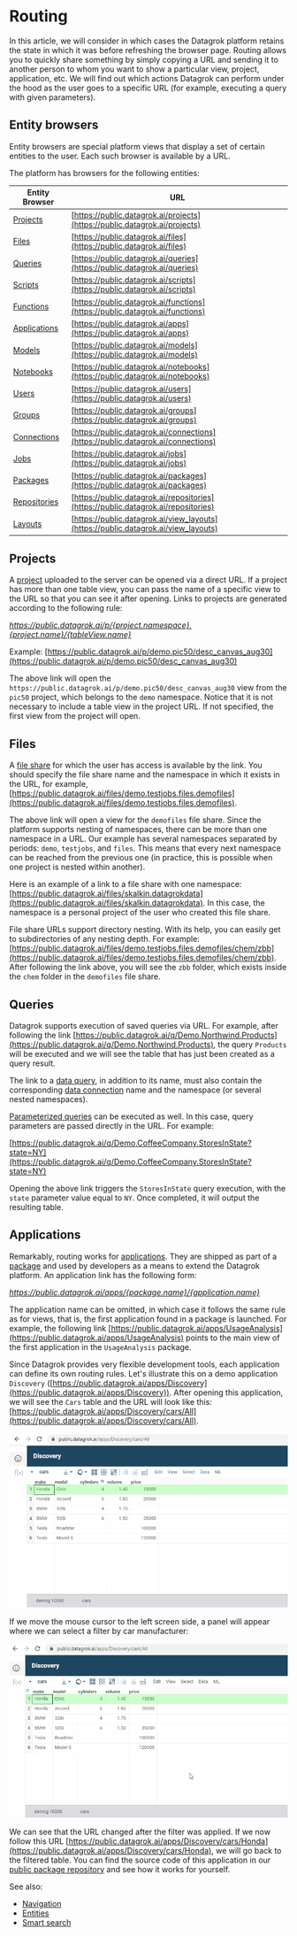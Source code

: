<!-- TITLE: Routing -->
<!-- SUBTITLE: -->

# Routing

In this article, we will consider in which cases the Datagrok platform retains the state in which it was before refreshing the browser page. Routing allows you to quickly share something by simply copying a URL and sending it to another person to whom you want to show a particular view, project, application, etc. We will find out which actions Datagrok can perform under the hood as the user goes to a specific URL (for example, executing a query with given parameters).

## Entity browsers

Entity browsers are special platform views that display a set of certain entities to the user. Each such browser is available by a URL.

The platform has browsers for the following entities:

| Entity Browser                                 | URL                                                                                |
|------------------------------------------------|------------------------------------------------------------------------------------|
| [Projects](project.md)                         | [https://public.datagrok.ai/projects](https://public.datagrok.ai/projects)         |
| [Files](../access/file-shares.md)              | [https://public.datagrok.ai/files](https://public.datagrok.ai/files)               |
| [Queries](../access/data-query.md)             | [https://public.datagrok.ai/queries](https://public.datagrok.ai/queries)           |
| [Scripts](../compute/scripting.md)             | [https://public.datagrok.ai/scripts](https://public.datagrok.ai/scripts)           |
| [Functions](functions/function.md)             | [https://public.datagrok.ai/functions](https://public.datagrok.ai/functions)       |
| [Applications](../develop/develop.md)          | [https://public.datagrok.ai/apps](https://public.datagrok.ai/apps)                 |
| [Models](../learn/predictive-modeling.md)      | [https://public.datagrok.ai/models](https://public.datagrok.ai/models)             |
| [Notebooks](../develop/jupyter-notebook.md)    | [https://public.datagrok.ai/notebooks](https://public.datagrok.ai/notebooks)       |
| [Users](../govern/user.md)                     | [https://public.datagrok.ai/users](https://public.datagrok.ai/users)               |
| [Groups](../govern/group.md)                   | [https://public.datagrok.ai/groups](https://public.datagrok.ai/groups)             |
| [Connections](../access/data-connection.md)    | [https://public.datagrok.ai/connections](https://public.datagrok.ai/connections)   |
| [Jobs](../access/data-job.md)                  | [https://public.datagrok.ai/jobs](https://public.datagrok.ai/jobs)                 |
| [Packages](../develop/develop.md)              | [https://public.datagrok.ai/packages](https://public.datagrok.ai/packages)         |
| [Repositories](../develop/develop.md)          | [https://public.datagrok.ai/repositories](https://public.datagrok.ai/repositories) |
| [Layouts](../visualize/view-layout.md)         | [https://public.datagrok.ai/view_layouts](https://public.datagrok.ai/view_layouts) |

## Projects

A [project](project.md) uploaded to the server can be opened via a direct URL. If a project has more than one table view, you can pass the name of a specific view to the URL so that you can see it after opening. Links to projects are generated according to the following rule:

*https://public.datagrok.ai/p/{project.namespace}.{project.name}/{tableView.name}*

Example: [https://public.datagrok.ai/p/demo.pic50/desc_canvas_aug30](https://public.datagrok.ai/p/demo.pic50/desc_canvas_aug30)

The above link will open the `https://public.datagrok.ai/p/demo.pic50/desc_canvas_aug30` view from the `pic50` project, which belongs to the `demo` namespace. Notice that it is not necessary to include a table view in the project URL. If not specified, the first view from the project will open.

## Files

A [file share](../access/file-shares.md) for which the user has access is available by the link. You should specify the file share name and the namespace in which it exists in the URL, for example, [https://public.datagrok.ai/files/demo.testjobs.files.demofiles](https://public.datagrok.ai/files/demo.testjobs.files.demofiles). 

The above link will open a view for the `demofiles` file share. Since the platform supports nesting of namespaces, there can be more than one namespace in a URL. Our example has several namespaces separated by periods: `demo`, `testjobs`, and `files`. This means that every next namespace can be reached from the previous one (in practice, this is possible when one project is nested within another).

Here is an example of a link to a file share with one namespace: [https://public.datagrok.ai/files/skalkin.datagrokdata](https://public.datagrok.ai/files/skalkin.datagrokdata). In this case, the namespace is a personal project of the user who created this file share.

File share URLs support directory nesting. With its help, you can easily get to subdirectories of any nesting depth. For example: [https://public.datagrok.ai/files/demo.testjobs.files.demofiles/chem/zbb](https://public.datagrok.ai/files/demo.testjobs.files.demofiles/chem/zbb). After following the link above, you will see the `zbb` folder, which exists inside the `chem` folder in the `demofiles` file share.

## Queries

Datagrok supports execution of saved queries via URL. For example, after following the link [https://public.datagrok.ai/q/Demo.Northwind.Products](https://public.datagrok.ai/q/Demo.Northwind.Products), the query `Products` will be executed and we will see the table that has just been created as a query result.

The link to a [data query](../access/data-query.md), in addition to its name, must also contain the corresponding [data connection](../access/data-connection.md) name and the namespace (or several nested namespaces).

[Parameterized queries](../access/parameterized-queries.md) can be executed as well. In this case, query parameters are passed directly in the URL. For example:

[https://public.datagrok.ai/q/Demo.CoffeeCompany.StoresInState?state=NY](https://public.datagrok.ai/q/Demo.CoffeeCompany.StoresInState?state=NY)

Opening the above link triggers the `StoresInState` query execution, with the `state` parameter value equal to `NY`. Once completed, it will output the resulting table.

## Applications

Remarkably, routing works for [applications](../develop/develop.md#applications). They are shipped as part of a [package](../develop/develop.md) and used by developers as a means to extend the Datagrok platform. An application link has the following form:

*https://public.datagrok.ai/apps/{package.name}/{application.name}*

The application name can be omitted, in which case it follows the same rule as for views, that is, the first application found in a package is launched. For example, the following link [https://public.datagrok.ai/apps/UsageAnalysis](https://public.datagrok.ai/apps/UsageAnalysis) points to the main view of the first application in the `UsageAnalysis` package.

Since Datagrok provides very flexible development tools, each application can define its own routing rules. Let's illustrate this on a demo application `Discovery` ([https://public.datagrok.ai/apps/Discovery](https://public.datagrok.ai/apps/Discovery)). After opening this application, we will see the `Cars` table and the URL will look like this: [https://public.datagrok.ai/apps/Discovery/cars/All](https://public.datagrok.ai/apps/Discovery/cars/All).


![Discovery App All](../uploads/pictures/discovery-app-all.png "Discovery App All")


If we move the mouse cursor to the left screen side, a panel will appear where we can select a filter by car manufacturer:


![Discovery App Filter](../uploads/gifs/discovery-app.gif "Discovery App Filter")


We can see that the URL changed after the filter was applied. If we now follow this URL [https://public.datagrok.ai/apps/Discovery/cars/Honda](https://public.datagrok.ai/apps/Discovery/cars/Honda), we will go back to the filtered table. You can find the source code of this application in our [public package repository](https://github.com/datagrok-ai/public/tree/master/packages/Discovery) and see how it works for yourself.

See also:

  * [Navigation](navigation.md)
  * [Entities](objects.md)
  * [Smart search](smart-search.md)
